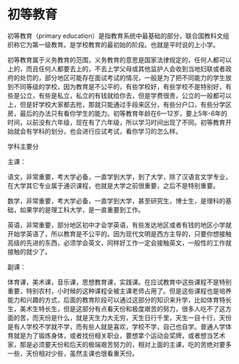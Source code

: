 # 初等教育

初等教育（primary education）是指教育系统中最基础的部分，联合国教科文组织称它为第一级教育。是学校教育的最初始的阶段。也就是平时说的上小学。


初等教育属于义务教育的范围，义务教育的意思是国家法律规定的，任何人都可以上的，而且任何人都要去上的，不去上学父母或其他监护人会收到当地妇联或者政府的处罚的，部分地区可能存在面试考试的情况，一般是为了把不同能力的学生放到不同等级的学校，因为教育是不公平的，有些学校好，有些学校不是特别好，有些是公立，有些是私立，私立的有钱就给你去，但是学费很贵，公立的一般都可以上，但是好学校大家都去抢，那就只能通过手段来区分，有些分户口，有些分学区房，最后的办法只有看你学生的能力。初等教育年龄在6—12岁，要上5年-6年的时间，以前没有六年级，现在有了六年级，所以学习时间出现了不同。初等教育开始就会有学科的划分，也会进行应试考试，看你学习的怎么样。



学科主要分


主课：

语文，非常重要，考大学必备，一直学到大学，到了大学，除了汉语言文学专业，在大学其它专业属于通识课程，也就是大学之前很重要，之后不是特别重要。

数学，非常重要，考大学必备，一直学到大学，甚至研究生，博士生，是理科的基础，如果学的是理工科大学，是一直重要到工作。

英语，非常重要，部分地区初中才会学英语，有些发达地区或者有钱的地区小学就开始学英语了，所以教育是不公平的。因为现代文明是西方主导的，只要你想接触高级的先进的东西，必须学会英文，同样好工作一定会接触英文，一般性的工作就接触的就少了。

副课：

体育课，美术课，音乐课，思想教育课，实践课。在应试教育中这些课程不是特别重要，特别农村，小时候的这种课程全被主课老师占用了。但是这些课程也是培养能力和兴趣的方式，后面的教育阶段可以通过这部分的知识来升学，比如体育特长生，美术生特长生，但是这部分有点看天份和极度艰苦的努力，很多人吃不了这方面的苦，而天份是什么，就是天生力大无穷，天生日行千里，天生一目十行，天份是有人学校不学就不学，而有些人就是喜欢，学校不学，自己也自学。普通人学体育就是为了锻炼身体，或者找份相关职业，要想拿个运动会奖牌，或者想当艺术家，那是必须要天份和后天的极端艰苦努力的，相对上面的主课，吃的苦绝对要多一些，天份相对少些，虽然主课也很看重天份。

